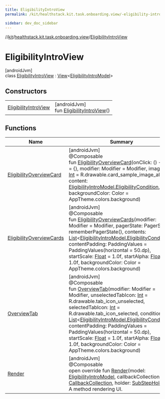 ```yaml
---
title: EligibilityIntroView
permalink: /kit/healthstack.kit.task.onboarding.view/-eligibility-intro-view/index.html

sidebar: dev_doc_sidebar
---
```

//[kit](../../../kit.html)/[healthstack.kit.task.onboarding.view](../index.html)/[EligibilityIntroView](index.html)



# EligibilityIntroView



[androidJvm]\
class [EligibilityIntroView](index.html) : [View](../../healthstack.kit.task.base/-view/index.html)&lt;[EligibilityIntroModel](../../healthstack.kit.task.onboarding.model/-eligibility-intro-model/index.html)&gt;



## Constructors


| | |
|---|---|
| [EligibilityIntroView](-eligibility-intro-view.html) | [androidJvm]<br>fun [EligibilityIntroView](-eligibility-intro-view.html)() |


## Functions


| Name | Summary |
|---|---|
| [EligibilityOverviewCard](-eligibility-overview-card.html) | [androidJvm]<br>@Composable<br>fun [EligibilityOverviewCard](-eligibility-overview-card.html)(onClick: () -&gt; [Unit](https://kotlinlang.org/api/latest/jvm/stdlib/kotlin/-unit/index.html) = {}, modifier: Modifier = Modifier, imageId: [Int](https://kotlinlang.org/api/latest/jvm/stdlib/kotlin/-int/index.html) = R.drawable.card_sample_image_alpha, content: [EligibilityIntroModel.EligibilityCondition](../../healthstack.kit.task.onboarding.model/-eligibility-intro-model/-eligibility-condition/index.html), backgroundColor: Color = AppTheme.colors.background) |
| [EligibilityOverviewCards](-eligibility-overview-cards.html) | [androidJvm]<br>@Composable<br>fun [EligibilityOverviewCards](-eligibility-overview-cards.html)(modifier: Modifier = Modifier, pagerState: PagerState = rememberPagerState(), contents: [List](https://kotlinlang.org/api/latest/jvm/stdlib/kotlin.collections/-list/index.html)&lt;[EligibilityIntroModel.EligibilityCondition](../../healthstack.kit.task.onboarding.model/-eligibility-intro-model/-eligibility-condition/index.html)&gt;, contentPadding: PaddingValues = PaddingValues(horizontal = 50.dp), startScale: [Float](https://kotlinlang.org/api/latest/jvm/stdlib/kotlin/-float/index.html) = 1.0f, startAlpha: [Float](https://kotlinlang.org/api/latest/jvm/stdlib/kotlin/-float/index.html) = 1.0f, backgroundColor: Color = AppTheme.colors.background) |
| [OverviewTab](-overview-tab.html) | [androidJvm]<br>@Composable<br>fun [OverviewTab](-overview-tab.html)(modifier: Modifier = Modifier, unselectedTabIcon: [Int](https://kotlinlang.org/api/latest/jvm/stdlib/kotlin/-int/index.html) = R.drawable.tab_icon_unselected, selectedTabIcon: [Int](https://kotlinlang.org/api/latest/jvm/stdlib/kotlin/-int/index.html) = R.drawable.tab_icon_selected, conditions: [List](https://kotlinlang.org/api/latest/jvm/stdlib/kotlin.collections/-list/index.html)&lt;[EligibilityIntroModel.EligibilityCondition](../../healthstack.kit.task.onboarding.model/-eligibility-intro-model/-eligibility-condition/index.html)&gt;, contentPadding: PaddingValues = PaddingValues(horizontal = 50.dp), startScale: [Float](https://kotlinlang.org/api/latest/jvm/stdlib/kotlin/-float/index.html) = 1.0f, startAlpha: [Float](https://kotlinlang.org/api/latest/jvm/stdlib/kotlin/-float/index.html) = 1.0f, backgroundColor: Color = AppTheme.colors.background) |
| [Render](-render.html) | [androidJvm]<br>@Composable<br>open override fun [Render](-render.html)(model: [EligibilityIntroModel](../../healthstack.kit.task.onboarding.model/-eligibility-intro-model/index.html), callbackCollection: [CallbackCollection](../../healthstack.kit.task.base/-callback-collection/index.html), holder: [SubStepHolder](../../healthstack.kit.task.survey.question/-sub-step-holder/index.html)?)<br>A method rendering UI. |


